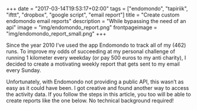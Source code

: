 +++
date = "2017-03-14T19:53:17+02:00"
tags = ["endomondo", "tapiriik", "ifttt", "dropbox", "google script", "email report"]
title = "Create custom endomondo email reports"
description = "While bypassing the need of an api"
image = "img/endomondo_report.png"
frontpageimage = "img/endomondo_report_small.png"
+++

Since the year 2010 I’ve used the app Endomondo to track all of my (462) runs. To improve my odds of  succeeding at my personal challenge of running 1 kilometer every weekday (or pay 500 euros to my anti charity), I decided to create a motivating weekly report that gets sent to my email every Sunday. 

<!--more-->

Unfortunately, with Endomondo not providing a public API, this wasn’t as easy as it could have been. I got creative and found another way to access the activity data. If you follow the steps in this article, you too will be able to create reports like the one below. No technical background required!



